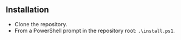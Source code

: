 ## Installation

* Clone the repository.
* From a PowerShell prompt in the repository root: `.\install.ps1`.